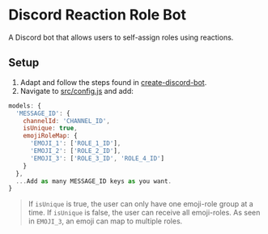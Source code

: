 # Discord Reaction Role Bot

A Discord bot that allows users to self-assign roles using reactions.

## Setup

1. Adapt and follow the steps found in [create-discord-bot](https://github.com/peterthehan/create-discord-bot).
2. Navigate to [src/config.js](https://github.com/peterthehan/discord-reaction-role-bot/blob/master/src/config.js) and add:

```js
models: {
  'MESSAGE_ID': {
    channelId: 'CHANNEL_ID',
    isUnique: true,
    emojiRoleMap: {
      'EMOJI_1': ['ROLE_1_ID'],
      'EMOJI_2': ['ROLE_2_ID'],
      'EMOJI_3': ['ROLE_3_ID', 'ROLE_4_ID']
    }
  },
  ...Add as many MESSAGE_ID keys as you want.
}
```

> If `isUnique` is true, the user can only have one emoji-role group at a time. If `isUnique` is false, the user can receive all emoji-roles.
> As seen in `EMOJI_3`, an emoji can map to multiple roles.
